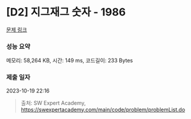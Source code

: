 # [D2] 지그재그 숫자 - 1986 

[문제 링크](https://swexpertacademy.com/main/code/problem/problemDetail.do?contestProbId=AV5PxmBqAe8DFAUq) 

### 성능 요약

메모리: 58,264 KB, 시간: 149 ms, 코드길이: 233 Bytes

### 제출 일자

2023-10-19 22:16



> 출처: SW Expert Academy, https://swexpertacademy.com/main/code/problem/problemList.do